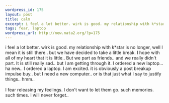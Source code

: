 ```yaml
--- 
wordpress_id: 175
layout: post
title: calm
excerpt: i feel a lot better. wirk is good. my relationship with k*star is no longer, well I mean it is still there.. but we have decided to take a little break. I hope with all of my heart that it is little.. But we part as friends.. and we really didn't part. It is still really sad.. but I am getting through it. I ordered a new laptop... ha new.. I ordered a laptop. I am excited. it is obviously a post...
tags: fear, laptop
wordpress_url: http://new.nata2.org/?p=175
---
```

i feel a lot better. wirk is good. my relationship with k*star is no longer, well I mean it is still there.. but we have decided to take a little break. I hope with all of my heart that it is little.. But we part as friends.. and we really didn't part. It is still really sad.. but I am getting through it. I ordered a new laptop... ha new.. I ordered a laptop. I am excited. it is obviously a post breakup impulse buy.. but I need a new computer.. or is that just what I say to justify things.. hmm..<br/><br/>
I fear releasing my feelings. I don't want to let them go. such memories. such times. I will never forget..
